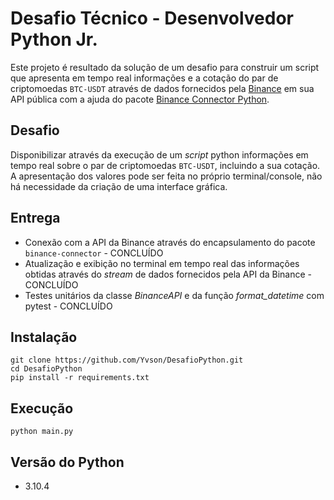 # Desafio Técnico - Desenvolvedor Python Jr.
Este projeto é resultado da solução de um desafio para construir um script que apresenta em tempo real informações e a cotação do par de criptomoedas `BTC-USDT` através de dados fornecidos pela [Binance](https://www.binance.com/en/binance-api) em sua API pública com a ajuda do pacote [Binance Connector Python](https://github.com/binance/binance-connector-python).


## Desafio
Disponibilizar através da execução de um _script_ python informações em tempo real sobre o par de criptomoedas `BTC-USDT`, incluindo a sua cotação. A apresentação dos valores pode ser feita no próprio terminal/console, não há necessidade da criação de uma interface gráfica.


## Entrega
- Conexão com a API da Binance através do encapsulamento do pacote `binance-connector` - CONCLUÍDO
- Atualização e exibição no terminal em tempo real das informações obtidas através do _stream_ de dados fornecidos pela API da Binance - CONCLUÍDO
- Testes unitários da classe _BinanceAPI_ e da função _format_datetime_ com pytest - CONCLUÍDO

## Instalação
```
git clone https://github.com/Yvson/DesafioPython.git
cd DesafioPython
pip install -r requirements.txt
```

## Execução
```
python main.py
```

## Versão do Python
- 3.10.4